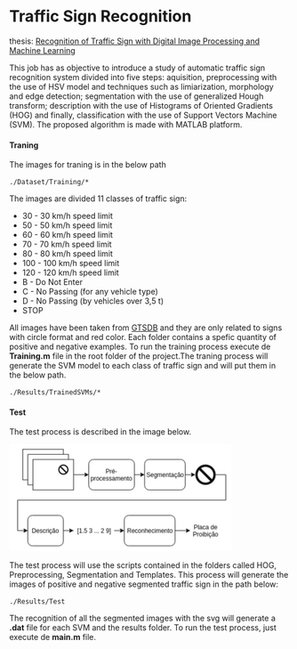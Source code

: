 # Traffic Sign Recognition

thesis: [Recognition of Traffic Sign with Digital Image Processing and Machine Learning](https://wiki.sj.ifsc.edu.br/wiki/images/5/58/Monografia_Mathias_Silva_da_Rosa.pdf "Recognition of Traffic Sign with Digital Image Processing and Machine Learning")

This job has as objective to introduce a study of automatic traffic sign recognition system divided into five steps: aquisition, preprocessing with the use of HSV model and techniques such as limiarization, morphology and edge detection; segmentation with the use of generalized Hough transform; description with the use of Histograms of Oriented Gradients (HOG) and finally, classification with the use of Support Vectors Machine (SVM). The proposed algorithm is made with MATLAB platform. 

#### Traning

The images for traning is in the below path

```
./Dataset/Training/*
```

The images are divided 11 classes of traffic sign:

* 30 - 30 km/h speed limit
* 50 - 50 km/h speed limit
* 60 - 60 km/h speed limit
* 70 - 70 km/h speed limit
* 80 - 80 km/h speed limit
* 100 - 100 km/h speed limit
* 120 - 120 km/h speed limit
* B - Do Not Enter
* C - No Passing (for any vehicle type)
* D - No Passing (by vehicles over 3,5 t)
* STOP

All images have been taken from [GTSDB](http://benchmark.ini.rub.de/) and they are only related to signs with circle format and red color. Each folder contains a spefic quantity of positive and negative examples. To run the training process execute de **Training.m** file in the root folder of the project.The traning process will generate the SVM model to each class of traffic sign and will put them in the below path. 

```
./Results/TrainedSVMs/*
```

#### Test

The test process is described in the image below.

![alt text](./Imgs/test_process.png)

The test process will use the scripts contained in the folders called HOG, Preprocessing, Segmentation and Templates. This process will generate the images of positive and negative segmented traffic sign in the path below:

```
./Results/Test
```

The recognition of all the segmented images with the svg will generate a **.dat** file for each SVM and the results folder. To run the test process, just execute de **main.m** file.
